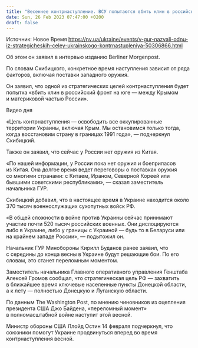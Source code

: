 ```yaml
---
title: "Весеннее контрнаступление. ВСУ попытаются вбить клин в российский фронт на юге, чтобы вернуть Крым — Скибицкий"
date: Sun, 26 Feb 2023 07:47:00 +0200
draft: false
---
```

Источник: Новое Время https://nv.ua/ukraine/events/v-gur-nazvali-odnu-iz-strategicheskih-celey-ukrainskogo-kontrnastupleniya-50306866.html


Об этом он заявил в интервью изданию Berliner Morgenpost.

По словам Скибицкого, конкретное время наступления зависит от ряда факторов, включая поставки западного оружия.

Он заявил, что одной из стратегических целей контрнаступления будет попытка «вбить клин в российский фронт на юге — между Крымом и материковой частью России».

  Видео дня   

«Цель контрнаступления — освободить все оккупированные территории Украины, включая Крым. Мы остановимся только тогда, когда восстановим страну в границах 1991 года», — подчеркнул Скибицкий.

Также он заявил, что сейчас у России нет оружия из Китая.

«По нашей информации, у России пока нет оружия и боеприпасов из Китая. Она долгое время ведет переговоры о поставках оружия со многими странами: с Китаем, Ираном, Северной Кореей или бывшими советскими республиками», — сказал заместитель начальника ГУР.

Скибицкий добавил, что в настоящее время в Украине находится около 370 тысяч военнослужащих сухопутных войск РФ.

«В общей сложности в войне против Украины сейчас принимают участие почти 520 тысяч российских военных. Они дислоцируются либо в Украине, либо у границы с Украиной — будь то в Беларуси или на крайнем западе России», — подытожил он.

Начальник ГУР Минобороны Кирилл Буданов ранее заявил, что с середины до конца весны в Украине будут решающие бои. По его словам, это станет переломным моментом.

Заместитель начальника Главного оперативного управления Генштаба Алексей Громов сообщал, что стратегическая цель РФ — захватить в ближайшее время ключевые населенные пункты Донецкой области, а к лету — полностью Донецкую и Луганскую области.

По данным The Washington Post, по мнению чиновников из оцепления президента США Джо Байдена, «переломный момент» в полномасштабной войне наступит этой весной.

Министр обороны США Ллойд Остин 14 февраля подчеркнул, что союзники помогут Украине продвинуться вперед во время контрнаступления весной.

